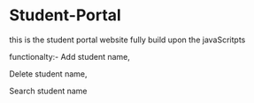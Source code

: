 # Student-Portal
this is the student portal website fully build upon the javaScritpts

functionalty:-
Add student name, 

Delete student name, 

Search student name

